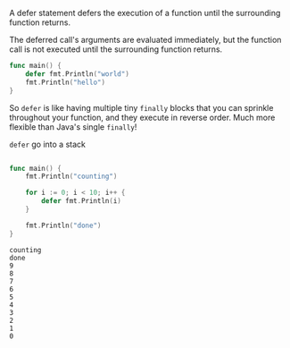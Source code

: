 A defer statement defers the execution of a function until the surrounding function returns.

The deferred call's arguments are evaluated immediately, but the function call is not executed until the surrounding function returns.

```Go
func main() {
	defer fmt.Println("world")
	fmt.Println("hello")
}
```

So `defer` is like having multiple tiny `finally` blocks that you can sprinkle throughout your function, and they execute in reverse order. Much more flexible than Java's single `finally`!

`defer` go into a stack

```Go

func main() {
	fmt.Println("counting")

	for i := 0; i < 10; i++ {
		defer fmt.Println(i)
	}

	fmt.Println("done")
}
```

```
counting
done
9
8
7
6
5
4
3
2
1
0
```

